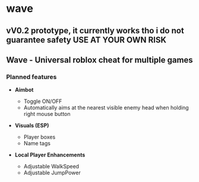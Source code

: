 # wave
## vV0.2 prototype, it currently works tho i do not guarantee safety USE AT YOUR OWN RISK

## Wave - Universal roblox cheat for multiple games

### Planned features
- **Aimbot**
  - Toggle ON/OFF
  - Automatically aims at the nearest visible enemy head when holding right mouse button

- **Visuals (ESP)**
  - Player boxes
  - Name tags

- **Local Player Enhancements**
  - Adjustable WalkSpeed
  - Adjustable JumpPower

